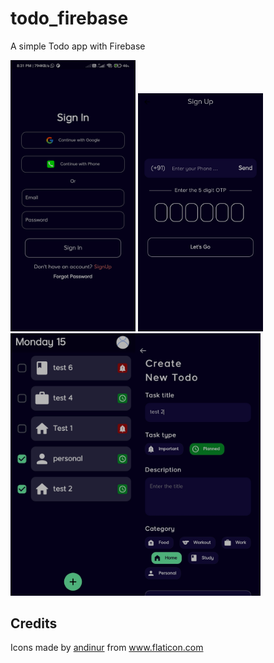 # todo_firebase

A simple Todo app with Firebase

<img src="images/1.jpg" alt="" width="200"/>  <img src="images/2.jpg" alt="" width="200"/> <img src="images/3.jpg" alt="" width="200"/><img src="images/4.jpg" alt="" width="200"/>


## Credits 
<div>Icons made by <a href="https://www.flaticon.com/authors/andinur" title="andinur">andinur</a> from <a href="https://www.flaticon.com/" title="Flaticon">www.flaticon.com</a></div>
